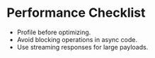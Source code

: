 # Performance Checklist

- Profile before optimizing.
- Avoid blocking operations in async code.
- Use streaming responses for large payloads.
